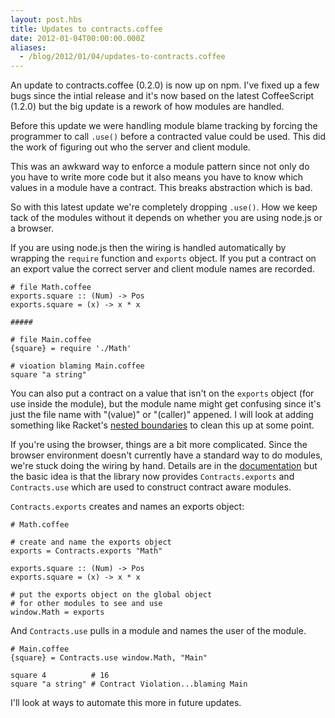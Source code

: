 ```yaml
---
layout: post.hbs
title: Updates to contracts.coffee
date: 2012-01-04T00:00:00.000Z
aliases:
  - /blog/2012/01/04/updates-to-contracts.coffee
---
```


An update to contracts.coffee (0.2.0) is now up on npm. I've fixed up
a few bugs since the intial release and it's now based on the
latest CoffeeScript (1.2.0)
but the big update is a rework of how modules are handled.

Before this update we were handling module blame tracking by forcing the
programmer to call `.use()` before a contracted value could be used. This
did the work of figuring out who the server and client module.


This was an awkward way to enforce a module pattern since not only do you have to
write more code but it also means you have to know which values in a
module have a contract. This breaks abstraction which is bad.

So with this latest update we're completely dropping `.use()`. How we keep tack
of the modules without it depends on whether you are using node.js or a browser.

If you are using node.js then the wiring is handled automatically by wrapping
the `require` function and `exports` object. If you put a contract on an export
value the correct server and client module names are recorded.

    # file Math.coffee
    exports.square :: (Num) -> Pos
    exports.square = (x) -> x * x

    #####

    # file Main.coffee
    {square} = require './Math'

    # vioation blaming Main.coffee
    square "a string"

You can also put a contract on a value that isn't on the `exports` object (for use inside
the module), but the module name might get confusing since it's just the file name with
"(value)" or "(caller)" appened. I will look at adding something like Racket's
[nested boundaries](http://docs.racket-lang.org/reference/Attaching_Contracts_to_Values.html#%28part._.Nested_.Contract_.Boundaries%29)
to clean this up at some point.

If you're using the browser, things are a bit more complicated. Since the browser environment
doesn't currently have a standard way to do modules, we're stuck doing the wiring by hand.
Details are in the [documentation](http://disnetdev.com/contracts.coffee/) but the basic idea is that
the library now provides `Contracts.exports` and `Contracts.use` which are used to construct
contract aware modules.

`Contracts.exports` creates and names an exports object:

    # Math.coffee

    # create and name the exports object
    exports = Contracts.exports "Math"

    exports.square :: (Num) -> Pos
    exports.square = (x) -> x * x

    # put the exports object on the global object
    # for other modules to see and use
    window.Math = exports

And `Contracts.use` pulls in a module and names the user of the module.

    # Main.coffee
    {square} = Contracts.use window.Math, "Main"

    square 4          # 16
    square "a string" # Contract Violation...blaming Main

I'll look at ways to automate this more in future updates.
